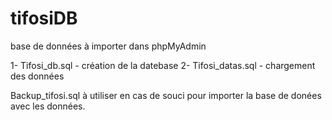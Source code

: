 # tifosiDB
base de données à importer dans phpMyAdmin

1- Tifosi_db.sql - création de la datebase
2- Tifosi_datas.sql - chargement des données

Backup_tifosi.sql à utiliser en cas de souci pour importer la base de donées avec les données.
